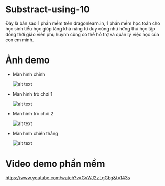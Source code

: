 # Substract-using-10
Đây là bản sao 1 phần mềm trên dragonlearn.in, 1 phần mềm học toán cho học sinh tiểu học giúp tăng khả năng tư duy cũng như hứng thú học tập đồng thời giáo viên phụ huynh cũng có thể hỗ trợ và quản lý việc học của con em mình.

# Ảnh demo
- Màn hình chính

  ![alt text](https://github.com/hongthamuet/Substract-using-10/blob/master/Image/mainScreen.png)
 
- Màn hình trò chơi 1

  ![alt text](https://github.com/hongthamuet/Substract-using-10/blob/master/Image/screen1.png)

- Màn hình trò chơi 2

  ![alt text](https://github.com/hongthamuet/Substract-using-10/blob/master/Image/screen2.png)
  
- Màn hình chiến thắng

  ![alt text](https://github.com/hongthamuet/Substract-using-10/blob/master/Image/endScreen.png)

# Video demo phần mềm 
  https://www.youtube.com/watch?v=GvWJ2zLgGbg&t=143s
  
